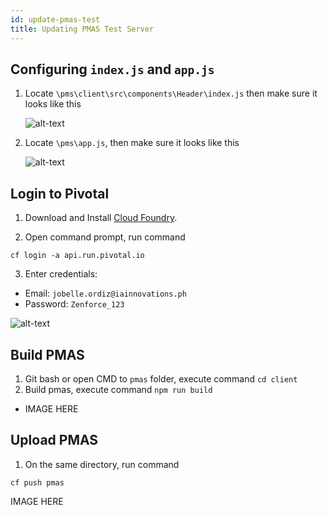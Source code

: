 ```yaml
---
id: update-pmas-test
title: Updating PMAS Test Server
---
```


## Configuring `index.js` and `app.js`

1.  Locate `\pms\client\src\components\Header\index.js` then make sure it looks like this

    ![alt-text](/img/test-link.png)

2.  Locate `\pms\app.js`, then make sure it looks like this

    ![alt-text](/img/test-db.png)

## Login to Pivotal

1.  Download and Install [Cloud Foundry](https://docs.cloudfoundry.org/cf-cli/install-go-cli.html#windows).

2.  Open command prompt, run command

```
cf login -a api.run.pivotal.io
```

3.  Enter credentials:

- Email: `jobelle.ordiz@iainnovations.ph`
- Password: `Zenforce_123`

![alt-text](/img/cmd-cflogin.png)

## Build PMAS

1.  Git bash or open CMD to `pmas` folder, execute command `cd client`
2.  Build pmas, execute command `npm run build`

- IMAGE HERE

## Upload PMAS

1.  On the same directory, run command

```
cf push pmas
```

IMAGE HERE
